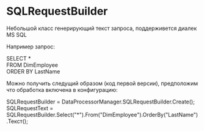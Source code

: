 # SQLRequestBuilder

Небольшой класс генерирующий текст запроса, поддерживется диалек MS SQL

Например запрос:

SELECT *  
FROM DimEmployee  
ORDER BY LastName

Можно получить следущий образом (код первой версии), предположим что обработка включена в конфигурацию:

SQLRequestBuilder = DataProcessorManager.SQLRequestBuilder.Create();
SQLRequestText = SQLRequestBuilder.Select("\*").From("DimEmployee").OrderBy("LastName").Текст();
